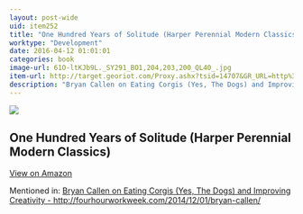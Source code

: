 ```yaml
---
layout: post-wide
uid: item252
title: "One Hundred Years of Solitude (Harper Perennial Modern Classics)"
worktype: "Development"
date: 2016-04-12 01:01:01
categories: book
image-url: 61O-ltKJb9L._SY291_BO1,204,203,200_QL40_.jpg
item-url: http://target.georiot.com/Proxy.ashx?tsid=14707&GR_URL=http%3A%2F%2Fwww.amazon.com%2FHundred-Solitude-Harper-Perennial-Classics%2Fdp%2F0060883286
description: "Bryan Callen on Eating Corgis (Yes, The Dogs) and Improving Creativity - http://fourhourworkweek.com/2014/12/01/bryan-callen/"
---
```

<a href="http://target.georiot.com/Proxy.ashx?tsid=14707&GR_URL=http%3A%2F%2Fwww.amazon.com%2FHundred-Solitude-Harper-Perennial-Classics%2Fdp%2F0060883286" target="blank"><img src="../../../../img/thumbs/61O-ltKJb9L._SY291_BO1,204,203,200_QL40_.jpg" class="prod-img"></a>
<h2>One Hundred Years of Solitude (Harper Perennial Modern Classics)</h2>
<p><a class="btn btn-primary" href="http://target.georiot.com/Proxy.ashx?tsid=14707&GR_URL=http%3A%2F%2Fwww.amazon.com%2FHundred-Solitude-Harper-Perennial-Classics%2Fdp%2F0060883286" target="blank">View on Amazon</a><p>
<p>Mentioned in: <a href="http://fourhourworkweek.com/2014/12/01/bryan-callen/" target="blank">Bryan Callen on Eating Corgis (Yes, The Dogs) and Improving Creativity - http://fourhourworkweek.com/2014/12/01/bryan-callen/</a></p>
